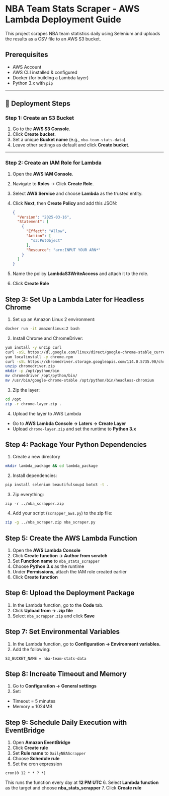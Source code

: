 # NBA Team Stats Scraper - AWS Lambda Deployment Guide

This project scrapes NBA team statistics daily using Selenium and uploads the results as a CSV file to an AWS S3 bucket.

## Prerequisites
- AWS Account
- AWS CLI installed & configured
- Docker (for building a Lambda layer)
- Python 3.x with `pip`

---

## 🚀 Deployment Steps

### Step 1: Create an S3 Bucket
1. Go to the **AWS S3 Console**.
2. Click **Create bucket**.
3. Set a unique **Bucket name** (e.g., `nba-team-stats-data`).
4. Leave other settings as default and click **Create bucket**.

---

### Step 2: Create an IAM Role for Lambda
1. Open the **AWS IAM Console**.
2. Navigate to **Roles** → Click **Create Role**.
3. Select **AWS Service** and choose **Lambda** as the trusted entity.
4. Click **Next**, then **Create Policy** and add this JSON:

   ```json
   {
     "Version": "2025-03-16",
     "Statement": [
       {
         "Effect": "Allow",
         "Action": [
           "s3:PutObject"
         ],
         "Resource": "arn:INPUT YOUR ARN*"
       }
     ]
   }
5. Name the policy **LambdaS3WriteAccess** and attach it to the role.
6. Click **Create Role**

## Step 3: Set Up a Lambda Later for Headless Chrome
1. Set up an Amazon Linux 2 environment:

``` sh
docker run -it amazonlinux:2 bash
```
2. Install Chrome and ChromeDriver:
``` sh
yum install -y unzip curl
curl -sSL https://dl.google.com/linux/direct/google-chrome-stable_current_x86_64.rpm -o chrome.rpm
yum localinstall -y chrome.rpm
curl -sSL https://chromedriver.storage.googleapis.com/114.0.5735.90/chromedriver_linux64.zip -o chromedriver.zip
unzip chromedriver.zip
mkdir -p /opt/python/bin
mv chromedriver /opt/python/bin/
mv /usr/bin/google-chrome-stable /opt/python/bin/headless-chromium

```
3. Zip the layer:
``` sh
cd /opt
zip -r chrome-layer.zip .

```

4. Upload the layer to AWS Lambda
- Go to **AWS Lambda Console -> Laters -> Create Layer**
- Upload ``chrome-layer.zip`` and set the runtime to **Python 3.x**

## Step 4: Package Your Python Dependencies
1. Create a new directory
```sh
mkdir lambda_package && cd lambda_package
```
2. Install dependencies:
```sh
pip install selenium beautifulsoup4 boto3 -t .
```
3. Zip everything:
```
zip -r ../nba_scrapper.zip
```
4. Add your script (```scrapper_aws.py```) to the zip file:
```sh
zip -g ../nba_scraper.zip nba_scraper.py
```

## Step 5: Create the AWS Lambda Function
1. Open the **AWS Lambda Console**
2. Click **Create function -> Author from scratch**
3. Set **Function name** to ```nba_stats_scrapper```
4. Choose **Python 3.x** as the runtime
5. Under **Permissions**, attach the IAM role created earlier
6. Click **Create function**

## Step 6: Upload the Deployment Package
1. In the Lambda function, go to the **Code** tab.
2. Click **Upload from -> .zip file**
3. Select ```nba_scrapper.zip``` and click **Save**

## Step 7: Set Environmental Variables
1. In the Lambda function, go to **Configuration -> Environment variables.**
2. Add the following:
```
S3_BUCKET_NAME = nba-team-stats-data
```

## Step 8: Increate Timeout and Memory
1. Go to **Configuration -> General settings**
2. Set:
- Timeout = 5 minutes
- Memory = 1024MB

## Step 9: Schedule Daily Execution with EventBridge
1. Open **Amazon EventBridge**
2. Click **Create rule**
3. Set **Rule name** to ```DailyNBAScrapper```
4. Choose **Schedule rule**
5. Set the cron expression
```
cron(0 12 * * ? *)
```
This runs the function every day at **12 PM UTC**
6. Select **Lambda function** as the target and choose **nba_stats_scrapper**
7. Click **Create rule**

